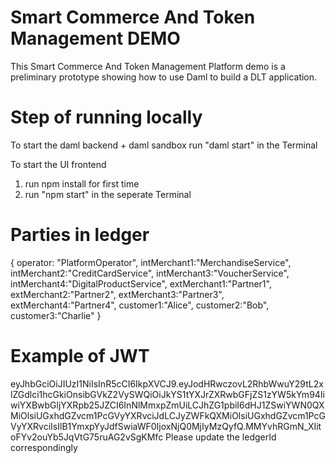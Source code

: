 # Smart Commerce And Token Management DEMO

This Smart Commerce And Token Management Platform demo is a preliminary prototype showing how to use Daml to build a DLT application. 


# Step of running locally
To start the daml backend + daml sandbox
run "daml start" in the Terminal

To start the UI frontend
1. run npm install for first time
2. run "npm start" in the seperate Terminal

# Parties in ledger
{
  operator: "PlatformOperator",
  intMerchant1:"MerchandiseService",
  intMerchant2:"CreditCardService",
  intMerchant3:"VoucherService",
  intMerchant4:"DigitalProductService",
  extMerchant1:"Partner1",
  extMerchant2:"Partner2",
  extMerchant3:"Partner3",
  extMerchant4:"Partner4",
  customer1:"Alice",
  customer2:"Bob",
  customer3:"Charlie"
}

# Example of JWT
eyJhbGciOiJIUzI1NiIsInR5cCI6IkpXVCJ9.eyJodHRwczovL2RhbWwuY29tL2xlZGdlci1hcGkiOnsibGVkZ2VySWQiOiJkYS1tYXJrZXRwbGFjZS1zYW5kYm94IiwiYXBwbGljYXRpb25JZCI6InNlMmxpZmUiLCJhZG1pbiI6dHJ1ZSwiYWN0QXMiOlsiUGxhdGZvcm1PcGVyYXRvciJdLCJyZWFkQXMiOlsiUGxhdGZvcm1PcGVyYXRvciIsIlB1YmxpYyJdfSwiaWF0IjoxNjQ0MjIyMzQyfQ.MMYvhRGmN_XIitoFYv2ouYb5JqVtG75ruAG2vSgKMfc
Please update the ledgerId correspondingly
